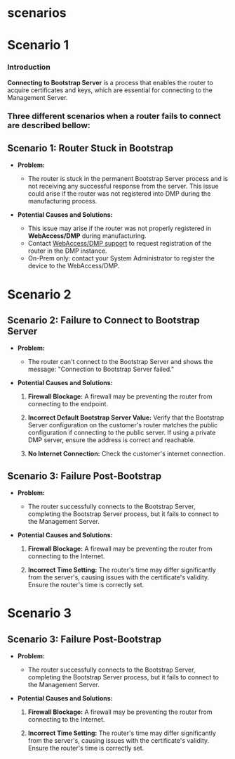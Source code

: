 # scenarios

# Scenario 1

### Introduction

**Connecting to Bootstrap Server** is a process that enables the router to acquire certificates and keys, which are essential for connecting to the Management Server.

### <font size="4"><b>Three different scenarios when a router fails to connect are described bellow:</b></font>

## Scenario 1: Router Stuck in Bootstrap

- **Problem:**

  - The router is stuck in the permanent Bootstrap Server process and is not receiving any successful response from the server. This issue could arise if the router was not registered into DMP during the manufacturing process.

- **Potential Causes and Solutions:**
  - This issue may arise if the router was not properly registered in **WebAccess/DMP** during manufacturing.
  - Contact [WebAccess/DMP support](mailto:wadmp@advantech.com) to request registration of the router in the DMP instance.
  - On-Prem only: contact your System Administrator to register the device to the WebAccess/DMP.

# Scenario 2

## Scenario 2: Failure to Connect to Bootstrap Server

- **Problem:**

  - The router can't connect to the Bootstrap Server and shows the message: "Connection to Bootstrap Server failed."

- **Potential Causes and Solutions:**

  1.  **Firewall Blockage:** A firewall may be preventing the router from connecting to the endpoint.

  2.  **Incorrect Default Bootstrap Server Value:** Verify that the Bootstrap Server configuration on the customer's router matches the public configuration if connecting to the public server. If using a private DMP server, ensure the address is correct and reachable.

  3.  **No Internet Connection:** Check the customer's internet connection.

## Scenario 3: Failure Post-Bootstrap

- **Problem:**

  - The router successfully connects to the Bootstrap Server, completing the Bootstrap Server process, but it fails to connect to the Management Server.

- **Potential Causes and Solutions:**

  1.  **Firewall Blockage:** A firewall may be preventing the router from connecting to the Internet.

  2.  **Incorrect Time Setting:** The router's time may differ significantly from the server's, causing issues with the certificate's validity. Ensure the router's time is correctly set.


# Scenario 3

## Scenario 3: Failure Post-Bootstrap

- **Problem:**

  - The router successfully connects to the Bootstrap Server, completing the Bootstrap Server process, but it fails to connect to the Management Server.

- **Potential Causes and Solutions:**

  1.  **Firewall Blockage:** A firewall may be preventing the router from connecting to the Internet.

  2.  **Incorrect Time Setting:** The router's time may differ significantly from the server's, causing issues with the certificate's validity. Ensure the router's time is correctly set.
